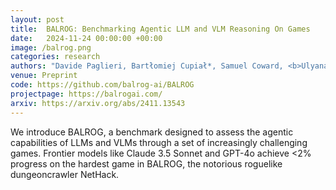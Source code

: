 ```yaml
---
layout: post
title:  BALROG: Benchmarking Agentic LLM and VLM Reasoning On Games
date:   2024-11-24 00:00:00 +00:00
image: /balrog.png
categories: research
authors: "Davide Paglieri, Bartłomiej Cupiał*, Samuel Coward, <b>Ulyana Piterbarg</b>, Maciej Wolczyk, Akbir Khan, Eduardo Pignatelli, Łukasz Kuciński, Lerrel Pinto Rob Fergus, Jakob Nicolaus Foerster, Jack Parker-Holder, Tim Rocktäschel"
venue: Preprint
code: https://github.com/balrog-ai/BALROG
projectpage: https://balrogai.com/
arxiv: https://arxiv.org/abs/2411.13543
---
```

We introduce BALROG, a benchmark designed to assess the agentic capabilities of LLMs and VLMs through a set of increasingly challenging games. Frontier models like Claude 3.5 Sonnet and GPT-4o achieve <2% progress on the hardest game in BALROG, the notorious roguelike dungeoncrawler NetHack.
